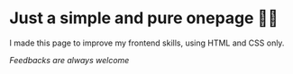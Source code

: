 # Just a simple and pure onepage 🤙🏼
I made this page to improve my frontend skills, using HTML and CSS only.

_Feedbacks are always welcome_
